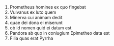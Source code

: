 1. Prometheus homines ex quo fingebat
2. Vulvanus ex luto quem
3. Minerva cui animam dedit
4. quae dei dona ei miserunt
5. ob id nomen quid ei datum est
6. Pandora ab quo in coniugium Epimetheo data est
7. Filia quas erat Pyrrha
